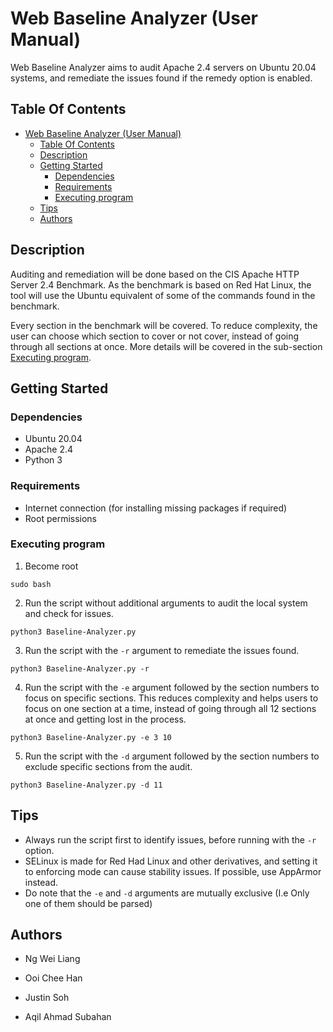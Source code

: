 # Web Baseline Analyzer (User Manual)

Web Baseline Analyzer aims to audit Apache 2.4 servers on Ubuntu 20.04 systems, and remediate the issues found if the remedy option is enabled. 

## Table Of Contents

- [Web Baseline Analyzer (User Manual)](#web-baseline-analyzer-user-manual)
  * [Table Of Contents](#table-of-contents)
  * [Description](#description)
  * [Getting Started](#getting-started)
    + [Dependencies](#dependencies)
    + [Requirements](#requirements)
    + [Executing program](#executing-program)
  * [Tips](#tips)
  * [Authors](#authors)

## Description

Auditing and remediation will be done based on the CIS Apache HTTP Server 2.4 Benchmark. As the benchmark is based on Red Hat Linux, the tool will use the Ubuntu equivalent of some of the commands found in the benchmark.

Every section in the benchmark will be covered. To reduce complexity, the user can choose which section to cover or not cover, instead of going through all sections at once. More details will be covered in the sub-section [Executing program](#executing-program).

## Getting Started

### Dependencies

- Ubuntu 20.04
- Apache 2.4
- Python 3

### Requirements

- Internet connection (for installing missing packages if required)
- Root permissions

### Executing program

1. Become root
```
sudo bash
```
2. Run the script without additional arguments to audit the local system and check for issues.
```
python3 Baseline-Analyzer.py
```

3. Run the script with the `-r` argument to remediate the issues found.

```
python3 Baseline-Analyzer.py -r
```

4. Run the script with the `-e` argument followed by the section numbers to focus on specific sections. This reduces complexity and helps users to focus on one section at a time, instead of going through all 12 sections at once and getting lost in the process.
```
python3 Baseline-Analyzer.py -e 3 10
```

5. Run the script with the `-d` argument followed by the section numbers to exclude specific sections from the audit.
```
python3 Baseline-Analyzer.py -d 11
```

## Tips

- Always run the script first to identify issues, before running with the `-r` option.
- SELinux is made for Red Had Linux and other derivatives, and setting it to enforcing mode can cause stability issues. If possible, use AppArmor instead.
- Do note that the `-e` and `-d` arguments are mutually exclusive (I.e Only one of them should be parsed)

## Authors

- Ng Wei Liang

- Ooi Chee Han

- Justin Soh

- Aqil Ahmad Subahan
